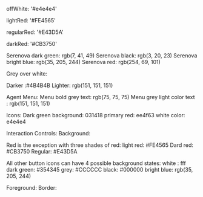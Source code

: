 offWhite: '#e4e4e4'


lightRed: '#FE4565'


regularRed: '#E43D5A'


darkRed: '#CB3750'

Serenova dark green: rgb(7, 41, 49)
Serenova black: rgb(3, 20, 23)
Serenova bright blue: rgb(35, 205, 244)
Serenova red: rgb(254, 69, 101)

Grey over white: 

Darker :#4B4B4B
Lighter: rgb(151, 151, 151)

Agent Menu:
Menu bold grey text: rgb(75, 75, 75)
Menu grey light color text : rgb(151, 151, 151)


Icons:
Dark green background: 031418
primary red: ee4f63
white color: e4e4e4

Interaction Controls:
Background:

Red is the exception with three shades of red:
light red: #FE4565
Dard red: #CB3750
Regular: #E43D5A

All other button icons can have 4 possible background states:
white : fff
dark green: #354345
grey: #CCCCCC
black: #000000
bright blue: rgb(35, 205, 244)

Foreground: 
Border:
